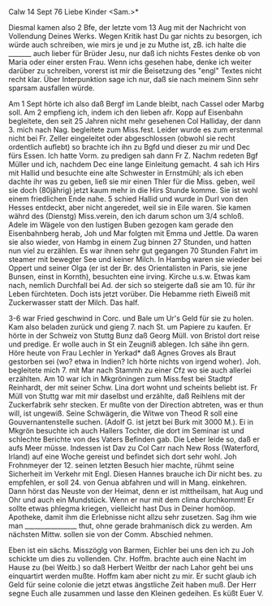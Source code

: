  Calw 14 Sept 76
Liebe Kinder <Sam.>*

Diesmal kamen also 2 Bfe, der letzte vom 13 Aug mit der Nachricht von Vollendung Deines Werks. Wegen Kritik hast Du gar nichts zu besorgen, ich würde auch schreiben, wie mirs je und je zu Muthe ist, zB. ich halte die _______ auch lieber für Brüder Jesu, nur daß ich nichts Festes denke ob von Maria oder einer ersten Frau. Wenn ichs gesehen habe, denke ich weiter darüber zu schreiben, vorerst ist mir die Beisetzung des "engl" Textes nicht recht klar. Über Interpunktion sage ich nur, daß sie nach meinem Sinn sehr sparsam ausfallen würde.

Am 1 Sept hörte ich also daß Bergf im Lande bleibt, nach Cassel oder Marbg soll. Am 2 empfieng ich, indem ich den lieben afr. Kopp auf Eisenbahn begleitete, den seit 25 Jahren nicht mehr gesehenen Col Halliday, der dann 3. mich nach Nag. begleitete zum Miss.fest. Leider wurde es zum erstenmal nicht bei Fr. Zeller eingeleitet oder abgeschlossen (obwohl sie recht ordentlich auflebt) so brachte ich ihn zu Bgfd und dieser zu mir und Dec fürs Essen. Ich hatte Vorm. zu predigen sah dann Fr Z. Nachm redeten Bgf Müller und ich, nachdem Dec eine lange Einleitung gemacht. 4 sah ich Hirs mit Hallid und besuchte eine alte Schwester in Ernstmühl; als ich eben dachte ihr was zu geben, ließ sie mir einen Thler für die Miss. geben, weil sie doch (80jährig) jetzt kaum mehr in die Hirs Stunde komme. Sie ist wohl einem friedlichen Ende nahe. 5 schied Hallid und wurde in Durl von den Hesses entdeckt, aber nicht angeredet, weil sie in Eile waren. Sie kamen währd des (Dienstg) Miss.verein, den ich darum schon um 3/4 schloß. Adele im Wägele von den lustigen Buben gezogen kam gerade den Eisenbahnberg herab, Joh und Mar folgten mit Emma und Jettle. Da waren sie also wieder, von Hambg in einem Zug binnen 27 Stunden, und hatten nun viel zu erzählen. Es war ihnen sehr gut gegangen 70 Stunden Fahrt im steamer mit bewegter See und keiner Milch. In Hambg waren sie wieder bei Oppert und seiner Olga (er ist der Br. des Orientalisten in Paris, sie jene Bunsen, einst in Kornth), besuchten eine irving. Kirche u.s.w. Etwas kam nach, nemlich Durchfall bei Ad. der sich so steigerte daß sie am 10. für ihr Leben fürchteten. Doch ists jetzt vorüber. Die Hebamme rieth Eiweiß mit Zuckerwasser statt der Milch. Das half.

3-6 war Fried geschwind in Corc. und Bale um Ur's Geld für sie zu holen. Kam also beladen zurück und gieng 7. nach St. um Papiere zu kaufen. Er hörte in der Schweiz von Stuttg Bunz daß Georg Müll. von Bristol dort reise und predige. Er wolle auch in St ein Zeugniß ablegen. Ich sähe ihn gern. Höre heute von Frau Lechler in Yerkad* daß Agnes Groves als Braut gestorben sei (wo? etwa in Indien? Ich hörte nichts von irgend woher). Joh. begleitete mich 7. mit Mar nach Stammh zu einer Cfz wo sie auch allerlei erzählten. 
Am 10 war ich in Mkgröningen zum Miss.fest bei Stadtpf Reinhardt, der mit seiner Schw. Lina dort wohnt und scheints beliebt ist. Fr Müll von Stuttg war mit mir daselbst und erzählte, daß Reihlens mit der Zuckerfabrik sehr stecken. Er mußte von der Direction abtreten, was er thun will, ist ungewiß. Seine Schwägerin, die Witwe von Theod R soll eine Gouvernantenstelle suchen. (Adolf G. ist jetzt bei Burk mit 3000 M.). Ei in Mkgrön besuchte ich auch Hallers Tochter, die dort im Seminar ist und schlechte Berichte von des Vaters Befinden gab. Die Leber leide so, daß er aufs Meer müsse. 
Indessen ist Dav zu Col Carr nach New Ross (Waterford, Irland) auf eine Woche gereist und befindet sich dort sehr wohl. Joh Frohnmeyer der 12. seinen letzten Besuch hier machte, rühmt seine Sicherheit im Verkehr mit Engl. Diesen Hannes brauche ich Dir nicht bes. zu empfehlen, er soll 24. von Genua abfahren und will in Mang. einkehren. Dann hörst das Neuste von der Heimat, denn er ist mittheilsam, hat Aug und Ohr und auch ein Mundstück. Wenn er nur mit dem clima durchkommt! Er sollte etwas phlegma kriegen, vielleicht hast Dus in Deiner homöop. Apotheke, damit ihm die Erlebnisse nicht allzu sehr zusetzen. Sag ihm wie man ________________ thut, ohne gerade brahmanisch dick zu werden. Am nächsten Mittw. sollen sie von der Comm. Abschied nehmen.

Eben ist ein sächs. Misszöglg von Barmen, Eichler bei uns den ich zu Joh schickte um dies zu vollenden. Chr. Hoffm. brachte auch eine Nacht im Hause zu (bei Weitb.) so daß Herbert Weitbr der nach Lahor geht bei uns einquartirt werden mußte. Hoffm kam aber nicht zu mir. Er sucht glaub ich Geld für seine colonie die jetzt etwas ängstliche Zeit haben muß. Der Herr segne Euch alle zusammen und lasse den Kleinen gedeihen.
 Es küßt Euer V.
